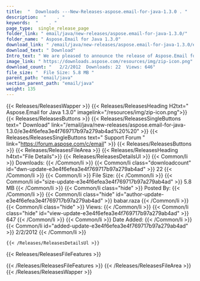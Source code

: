 ```yaml
---
title:  "  Downloads ---New-Releases-aspose.email-for-java-1.3.0 . " 
description:  "    . " 
keywords:  "    . " 
page_type:  single_release_page
folder_link: " email/java/new-releases/aspose.email-for-java-1.3.0/"
folder_name: " Aspose.Email for Java 1.3.0"
download_link: " /email/java/new-releases/aspose.email-for-java-1.3.0/e3e4f6efea3e4f769717b97a279ab4ad"
download_text: " Download"
Intro_text: " We are pleased to announce the release of Aspose.Email for Java 1.3. It contains..."
image_link: " https://downloads.aspose.com/resources/img/zip-icon.png"
download_count: "   2/2/2012  Downloads: 22  Views: 646"
file_size: "  File Size: 5.8 MB "
parent_path: "email/java"
section_parent_path: "email/java"
weight: 135 
---
```


{{< Releases/ReleasesWapper >}}
  {{< Releases/ReleasesHeading H2txt=" Aspose.Email for Java 1.3.0" imagelink="/resources/img/zip-icon.png">}}
  {{< Releases/ReleasesButtons >}}
    {{< Releases/ReleasesSingleButtons text=" Download" link="/email/java/new-releases/aspose.email-for-java-1.3.0/e3e4f6efea3e4f769717b97a279ab4ad%20%20" >}}
    {{< Releases/ReleasesSingleButtons text=" Support Forum " link="https://forum.aspose.com/c/email" >}}
  {{< Releases/ReleasesButtons >}}
  {{< Releases/ReleasesFileArea >}}
    {{< Releases/ReleasesHeading h4txt="File Details">}}
    {{< Releases/ReleasesDetailsUl >}}
            {{< Common/li  >}} Downloads: {{< /Common/li >}} 
      {{< Common/li class="downloadcount" id="dwn-update-e3e4f6efea3e4f769717b97a279ab4ad" >}} 22 {{< /Common/li >}} 
      {{< Common/li  >}} File Size: {{< /Common/li >}} 
      {{< Common/li id="size-update-e3e4f6efea3e4f769717b97a279ab4ad" >}} 5.8 MB {{< /Common/li >}} 
      {{< Common/li  class="hide" >}} Posted By: {{< /Common/li >}} 
      {{< Common/li class="hide" id="author-update-e3e4f6efea3e4f769717b97a279ab4ad" >}} babar.raza {{< /Common/li >}} 
      {{< Common/li class="hide"  >}} Views: {{< /Common/li >}} 
      {{< Common/li class="hide" id="view-update-e3e4f6efea3e4f769717b97a279ab4ad" >}} 647 {{< /Common/li >}} 
      {{< Common/li  >}} Date Added: {{< /Common/li >}} 
      {{< Common/li id="added-update-e3e4f6efea3e4f769717b97a279ab4ad" >}} 2/2/2012 {{< /Common/li >}} 

    {{< /Releases/ReleasesDetailsUl >}}

  {{< Releases/ReleasesFileFeatures >}}
      
  {{< /Releases/ReleasesFileFeatures >}}
 {{< /Releases/ReleasesFileArea >}}
{{< /Releases/ReleasesWapper >}}



